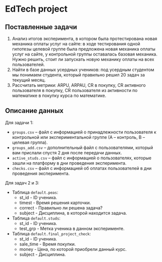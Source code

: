 # EdTech project
## Поставленные задачи
1. Анализ итогов эксперимента, в котором была протестирована новая механика оплаты услуг на сайте: в ходе тестирования одной гипотезы целевой группе была предложена новая механика оплаты услуг на сайте, у контрольной группы оставалась базовая механика. Нужно решить, стоит ли запускать новую механику оплаты на всех пользователей.
2. Найти в базе данных усердных учеников: под усердным студентом мы понимаем студента, который правильно решил 20 задач за текущий месяц.
3. Рассчитать метрики: ARPU, ARPAU, CR в покупку, СR активного пользователя в покупку, CR пользователя из активности по математике в покупку курса по математике.
## Описание данных
Для задачи 1:
* `groups.csv` – файл с информацией о принадлежности пользователя к контрольной или экспериментальной группе (А – контроль, B – целевая группа).
* `groups_add.csv` – дополнительный файл с пользователями, который вам прислали спустя 2 дня после передачи данных.
* `active_studs.csv` – файл с информацией о пользователях, которые зашли на платформу в дни проведения эксперимента. 
* `checks.csv` – файл с информацией об оплатах пользователей в дни проведения эксперимента.

Для задач 2 и 3:
* Таблица `default.peas`:
    * st_id	- ID ученика.
    * timest - Время решения карточки.
    * correct	- Правильно ли решена задача?
    * subject	- Дисциплина, в которой находится задача.
* Таблица `default.studs`:
    * st_id	- ID ученика.
    * test_grp - Метка ученика в данном эксперименте.
* Таблица `default.final_project_check`:
    * st_id	- ID ученика.
    * sale_time - Время покупки.
    * money - Цена, по которой приобрели данный курс.
    * subject - Дисциплина.
